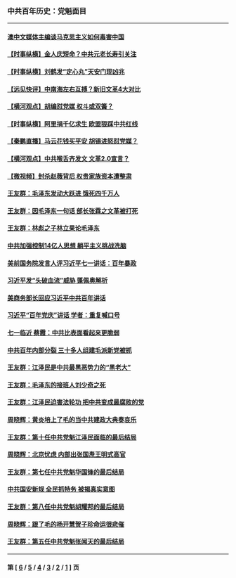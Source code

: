 ### 中共百年历史：党魁面目
---
#### [澳中文媒体主编谈马克思主义如何毒害中国](../../pages/nf1176107/n13257387.md?10030430) 
#### [【时事纵横】金人庆短命？中共元老长寿引关注](../../pages/nf1176107/n13217934.md?10030430) 
#### [【时事纵横】刘鹤发“定心丸”天安门现凶兆](../../pages/nf1176107/n13215416.md?10030430) 
#### [【远见快评】中南海左右互搏？新旧文革4大对比](../../pages/nf1176107/n13214745.md?10030430) 
#### [【横河观点】胡编怼党媒 权斗或双簧？](../../pages/nf1176107/n13210864.md?10030430) 
#### [【时事纵横】阿里捐千亿求生 欧盟狠踩中共红线](../../pages/nf1176107/n13206431.md?10030430) 
#### [【秦鹏直播】马云花钱买平安 胡锡进怒怼党媒？](../../pages/nf1176107/n13206392.md?10030430) 
#### [【横河观点】中共喉舌齐发文 文革2.0宣言？](../../pages/nf1176107/n13201248.md?10030430) 
#### [【微视频】封杀赵薇背后 权贵家族资本遭整肃](../../pages/nf1176107/n13197798.md?10030430) 
#### [王友群：毛泽东发动大跃进 饿死四千万人](../../pages/nf1176107/n13177158.md?10030430) 
#### [王友群：因毛泽东一句话 部长张霖之文革被打死](../../pages/nf1176107/n13161711.md?10030430) 
#### [王友群：林彪之子林立果论毛泽东](../../pages/nf1176107/n13128622.md?10030430) 
#### [中共加强控制14亿人思想 躺平主义挑战洗脑](../../pages/nf1176107/n13094299.md?10030430) 
#### [美前国务院发言人评习近平七一讲话：百年暴政](../../pages/nf1176107/n13066986.md?10030430) 
#### [习近平发“头破血流”威胁 蓬佩奥解析](../../pages/nf1176107/n13063604.md?10030430) 
#### [美商务部长回应习近平中共百年讲话](../../pages/nf1176107/n13062903.md?10030430) 
#### [习近平“百年党庆”讲话 学者：重复喊口号](../../pages/nf1176107/n13061411.md?10030430) 
#### [七一临近 蔡霞：中共比表面看起来更脆弱](../../pages/nf1176107/n13056418.md?10030430) 
#### [中共百年内部分裂 三十多人组建毛派新党被抓](../../pages/nf1176107/n13044023.md?10030430) 
#### [王友群：江泽民是中共最黑恶势力的“黑老大”](../../pages/nf1176107/n13022180.md?10030430) 
#### [王友群：毛泽东的接班人刘少奇之死](../../pages/nf1176107/n12991772.md?10030430) 
#### [王友群：江泽民迫害法轮功 把中共变成最腐败的党](../../pages/nf1176107/n12947347.md?10030430) 
#### [周晓辉：黄炎培上了毛的当中共建政大典奏哀乐](../../pages/nf1176107/n12942780.md?10030430) 
#### [王友群：第十任中共党魁江泽民面临的最后结局](../../pages/nf1176107/n12933748.md?10030430) 
#### [周晓辉：北京忧虑 内部出张国焘王明式高官](../../pages/nf1176107/n12931709.md?10030430) 
#### [王友群：第七任中共党魁华国锋的最后结局](../../pages/nf1176107/n12918457.md?10030430) 
#### [中共国安新规 全民抓特务 被揭真实意图](../../pages/nf1176107/n12911615.md?10030430) 
#### [王友群：第八任中共党魁胡耀邦的最后结局](../../pages/nf1176107/n12902918.md?10030430) 
#### [周晓辉：跟了毛的杨开慧贺子珍命运很悲催](../../pages/nf1176107/n12877804.md?10030430) 
#### [王友群：第五任中共党魁张闻天的最后结局](../../pages/nf1176107/n12865420.md?10030430) 

---
#### 第 [ [6](./6.md?10030430) / [5](./5.md?10030430) / [4](./4.md?10030430) / [3](./3.md?10030430) / [2](./2.md?10030430) / [1](./1.md?10030430) ] 页
